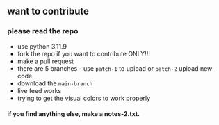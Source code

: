 ## want to contribute

### please read the repo

- use python 3.11.9
- fork the repo if you want to contribute ONLY!!!
- make a pull request
- there are 5 branches - use `patch-1` to upload or `patch-2` upload new code. 
- download the `main-branch`
- live feed works 
- trying to get the visual colors to work properly 

#### if you find anything else, make a notes-2.txt.
